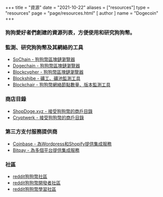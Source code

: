 +++
title = "資源"
date = "2021-10-22"
aliases = ["resources"]
type = "resources"
page = "page/resources.html"
[ author ]
  name = "Dogecoin"
+++

### 狗狗愛好者們創建的資源列表，方便使用和研究狗狗幣。

### 監測、研究狗狗幣及其網絡的工具
- [SoChain - 狗狗幣區塊鏈瀏覽器](https://sochain.com/DOGE)
- [Dogechain - 狗狗幣區塊鏈瀏覽器](https://dogechain.info/)
- [Blockcypher - 狗狗幣區塊鏈瀏覽器](https://live.blockcypher.com/doge/)
- [Blockshibe - 礦工、礦池監測工具](https://blockshibe.net)
- [Blockchair - 狗狗幣網絡節點數量、版本監測工具](https://blockchair.com/dogecoin/nodes)

### 商店目錄
- [ShopDoge.xyz - 接受狗狗幣的商戶目錄](https://shopdoge.xyz/)
- [Cryptwerk - 接受狗狗幣的商戶目錄](https://cryptwerk.com/pay-with/doge/)

### 第三方支付服務提供商
- [Coinbase - 為Wordpress和Shopify提供集成服務](https://commerce.coinbase.com/integrate)
- [Bitpay - 為多個平台提供集成服務](https://bitpay.com/integrations/)

### 社區
- [reddit狗狗幣社區](https://reddit.com/r/dogecoin)
- [reddit狗狗幣開發者社區](https://reddit.com/r/dogecoindev)
- [reddit狗狗幣學習社區](https://reddit.com/r/dogeducation)
